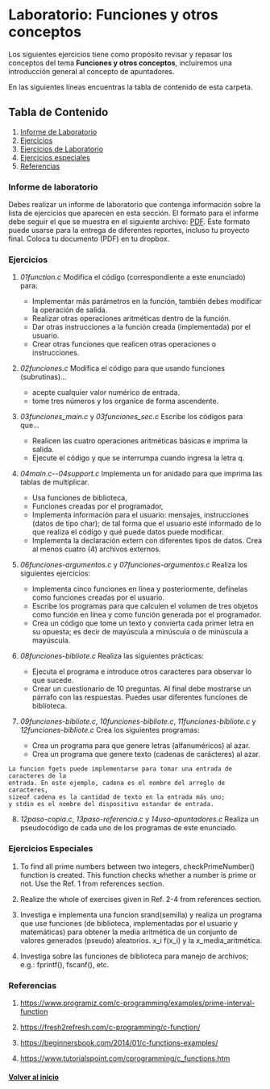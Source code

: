 # Laboratorio: Funciones y otros conceptos<a name="LabFunciones"></a>

Los siguientes ejercicios tiene como propósito revisar y repasar los 
conceptos del tema **Funciones y otros conceptos**, incluiremos una introducción 
general al concepto de apuntadores.

En las siguientes líneas encuentras la tabla de contenido de esta carpeta.


## Tabla de Contenido
1. [Informe de Laboratorio](#InfLabPDF)
2. [Ejercicios](#ejercicios)
3. [Ejercicios de Laboratorio](#ejerciciosLaboratorios)
4. [Ejercicios especiales](#ejerciciosEspeciales)
5. [Referencias](#referencias)


### Informe de laboratorio<a name="InfLabPDF"></a>

Debes realizar un informe de laboratorio que contenga información sobre la 
lista de ejercicios que aparecen en esta sección. El formato para el informe 
debe seguir el que se muestra en el siguiente archivo:
[PDF](https://www.dropbox.com/s/f0yia01yn2i1ozw/gral-templete.pdf?dl=0). 
Este formato puede usarse para la entrega de diferentes reportes, incluso 
tu proyecto final. Coloca tu documento (PDF) en tu dropbox.

### Ejercicios<a name="ejercicios"></a>

1. *01function.c* Modifica el código (correspondiente a este enunciado) para:
	- Implementar más parámetros en la función, también debes 
	modificar la operación de salida.
	- Realizar otras operaciones aritméticas dentro de la función.
	- Dar otras instrucciones a la función creada (implementada) por el usuario.
	- Crear otras funciones que realicen otras operaciones o instrucciones.

2. *02funciones.c* Modifica el código para que usando funciones (subrutinas)...
	- acepte cualquier valor numérico de entrada.
	- tome tres números y los organice de forma ascendente.

3. *03funciones_main.c* y *03funciones_sec.c* Escribe los códigos para que...
	- Realicen las cuatro operaciones aritméticas básicas e imprima la salida.
	- Ejecute el código y que se interrumpa cuando ingresa la letra q.

4. *04main.c*--*04support.c* Implementa un for anidado para que imprima las tablas de multiplicar. 
	- Usa funciones de biblioteca, 
	- Funciones creadas por el programador,
	- Implementa información para el usuario: mensajes,
	instrucciones (datos de tipo char); 
	de tal forma que el usuario esté informado 
	de lo que realiza el código y qué puede datos puede modificar.
	-  Implementa la declaración extern con diferentes tipos 
	de datos. Crea al menos cuatro (4) archivos externos.

5. *06funciones-argumentos.c* y *07funciones-argumentos.c* Realiza los siguientes ejercicios:
	- Implementa cinco funciones en línea y posteriormente, 
	defínelas como funciones creadas por el usuario.
	- Escribe los programas para que calculen el volumen 
	de tres  objetos  como función en línea y 
	como función generada por el programador.
	- Crea un código que tome un texto y convierta cada 
	primer letra en su opuesta; es decir de mayúscula a minúscula 
	o de minúscula a mayúscula.
   
6. *08funciones-bibliote.c* Realiza las siguientes prácticas:
	- Ejecuta el programa e introduce otros caracteres para observar lo que sucede.
	- Crear un cuestionario de 10 preguntas. Al final debe mostrarse un párrafo 
	con las respuestas. Puedes usar diferentes funciones de biblioteca.

7. *09funciones-bibliote.c*, *10funciones-bibliote.c*, *11funciones-bibliote.c* y 
	*12funciones-bibliote.c* 
	Crea los siguientes programas:
	- Crea un programa para que genere letras (alfanuméricos) al azar.
	- Crea un programa que genere texto (cadenas de carácteres) al azar.
	
~~~
La funcion fgets puede implementarse para tomar una entrada de caracteres de la 
entrada. En este ejemplo, cadena es el nombre del arreglo de caracteres, 
sizeof cadena es la cantidad de texto en la entrada más uno; 
y stdin es el nombre del dispositivo estandar de entrada.
~~~


8. *12paso-copia.c*, *13paso-referencia.c* y *14uso-apuntadores.c* Realiza un pseudocódigo de 
	cada uno de los programas de este enunciado.


### Ejercicios Especiales<a name="ejerciciosEspeciales"></a>

1. To find all prime numbers between two integers, checkPrimeNumber() function is created. 
This function checks whether a number is prime or not. Use the Ref. 1 from references section.

2. Realize the whole of exercises given in Ref. 2-4 from references section.

3. Investiga e implementa una funcion srand(semilla) y realiza 
	un programa que use funciones (de biblioteca, implementadas por el usuario 
	y matemáticas) para obtener la media aritmética de un conjunto de valores 
	generados (pseudo) aleatorios. 
	x_i f(x_i) y la x_media_aritmética.

4. Investiga sobre las funciones de biblioteca para manejo de archivos; e.g.: 
fprintf(), fscanf(), etc.

### Referencias<a name="referencias"></a>

1. https://www.programiz.com/c-programming/examples/prime-interval-function

2. https://fresh2refresh.com/c-programming/c-function/

3. https://beginnersbook.com/2014/01/c-functions-examples/

4. https://www.tutorialspoint.com/cprogramming/c_functions.htm

#### [Volver al inicio](#LabFunciones)




